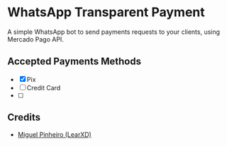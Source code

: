 # WhatsApp Transparent Payment
A simple WhatsApp bot to send payments requests to your clients, using Mercado Pago API.

## Accepted Payments Methods
- [x] Pix
- [ ] Credit Card
- [ ] 

## Credits
- [Miguel Pinheiro (LearXD)](https://github.com/LearXD)
